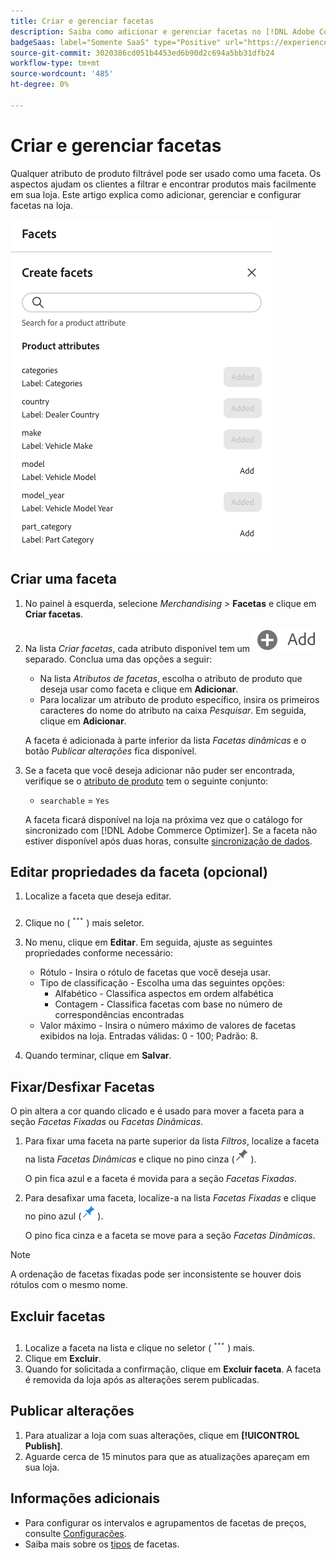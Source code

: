 ```yaml
---
title: Criar e gerenciar facetas
description: Saiba como adicionar e gerenciar facetas no [!DNL Adobe Commerce Optimizer].
badgeSaas: label="Somente SaaS" type="Positive" url="https://experienceleague.adobe.com/en/docs/commerce/user-guides/product-solutions" tooltip="Aplicável somente a projetos do Adobe Commerce as a Cloud Service e do Adobe Commerce Optimizer (infraestrutura SaaS gerenciada pela Adobe)."
source-git-commit: 3020386cd051b4453ed6b90d2c694a5bb31dfb24
workflow-type: tm+mt
source-wordcount: '485'
ht-degree: 0%

---
```


# Criar e gerenciar facetas

Qualquer atributo de produto filtrável pode ser usado como uma faceta. Os aspectos ajudam os clientes a filtrar e encontrar produtos mais facilmente em sua loja. Este artigo explica como adicionar, gerenciar e configurar facetas na loja.

![Criar uma faceta](../../assets/create-facet.png)

## Criar uma faceta

1. No painel à esquerda, selecione _Merchandising_ > **Facetas** e clique em **Criar facetas**.
1. Na lista *Criar facetas*, cada atributo disponível tem um ![Botão Adicionar](../../assets/btn-add.png) separado. Conclua uma das opções a seguir:

   - Na lista *Atributos de facetas*, escolha o atributo de produto que deseja usar como faceta e clique em **Adicionar**.
   - Para localizar um atributo de produto específico, insira os primeiros caracteres do nome do atributo na caixa *Pesquisar*. Em seguida, clique em **Adicionar**.

   A faceta é adicionada à parte inferior da lista *Facetas dinâmicas* e o botão *Publicar alterações* fica disponível.

1. Se a faceta que você deseja adicionar não puder ser encontrada, verifique se o [atributo de produto](https://developer-stage.adobe.com/commerce/services/composable-catalog/data-ingestion/api-reference/#operation/createProductMetadata) tem o seguinte conjunto:

   - `searchable` = `Yes`

   A faceta ficará disponível na loja na próxima vez que o catálogo for sincronizado com [!DNL Adobe Commerce Optimizer]. Se a faceta não estiver disponível após duas horas, consulte [sincronização de dados](../../setup/data-sync.md).

## Editar propriedades da faceta (opcional)

1. Localize a faceta que deseja editar.
1. Clique no (![Mais seletor](../../assets/btn-more.png)) mais seletor.
1. No menu, clique em **Editar**. Em seguida, ajuste as seguintes propriedades conforme necessário:

   - Rótulo - Insira o rótulo de facetas que você deseja usar.
   - Tipo de classificação - Escolha uma das seguintes opções:
      - Alfabético - Classifica aspectos em ordem alfabética
      - Contagem - Classifica facetas com base no número de correspondências encontradas
   - Valor máximo - Insira o número máximo de valores de facetas exibidos na loja. Entradas válidas: 0 - 100; Padrão: 8.

1. Quando terminar, clique em **Salvar**.

## Fixar/Desfixar Facetas

O pin altera a cor quando clicado e é usado para mover a faceta para a seção *Facetas Fixadas* ou *Facetas Dinâmicas*.

1. Para fixar uma faceta na parte superior da lista *Filtros*, localize a faceta na lista *Facetas Dinâmicas* e clique no pino cinza (![Seletor de pinos](../../assets/btn-pin-gray.png)).

   O pin fica azul e a faceta é movida para a seção *Facetas Fixadas*.

1. Para desafixar uma faceta, localize-a na lista *Facetas Fixadas* e clique no pino azul (![Seletor de pinos](../../assets/btn-pin-blue.png)).

   O pino fica cinza e a faceta se move para a seção *Facetas Dinâmicas*.

>[!NOTE]
>
>A ordenação de facetas fixadas pode ser inconsistente se houver dois rótulos com o mesmo nome.

## Excluir facetas

1. Localize a faceta na lista e clique no seletor (![Mais seletor](../../assets/btn-more.png)) mais.
1. Clique em **Excluir**.
1. Quando for solicitada a confirmação, clique em **Excluir faceta**.
A faceta é removida da loja após as alterações serem publicadas.

## Publicar alterações

1. Para atualizar a loja com suas alterações, clique em **[!UICONTROL Publish]**.
1. Aguarde cerca de 15 minutos para que as atualizações apareçam em sua loja.

## Informações adicionais

- Para configurar os intervalos e agrupamentos de facetas de preços, consulte [Configurações](../../settings.md).
- Saiba mais sobre os [tipos](type.md) de facetas.

